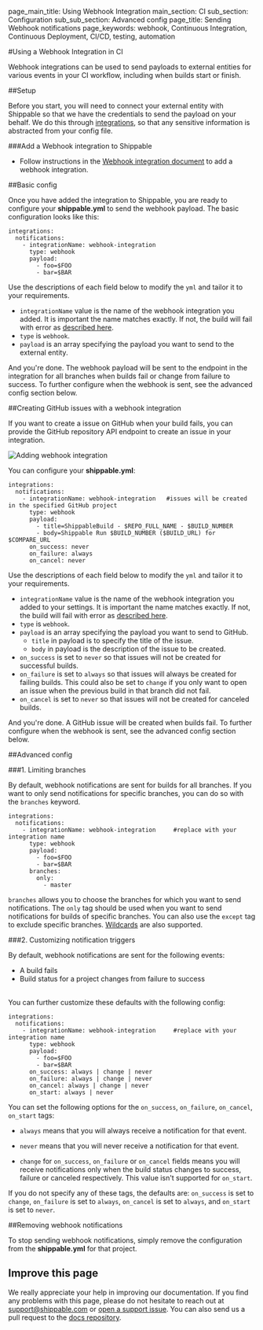 page_main_title: Using Webhook Integration
main_section: CI
sub_section: Configuration
sub_sub_section: Advanced config
page_title: Sending Webhook notifications
page_keywords: webhook, Continuous Integration, Continuous Deployment, CI/CD, testing, automation

#Using a Webhook Integration in CI

Webhook integrations can be used to send payloads to external entities for various events in your CI workflow, including when builds start or finish.

##Setup

Before you start, you will need to connect your external entity with Shippable so that we have the credentials to send the payload on your behalf. We do this through [integrations](/platform/integration/overview/), so that any sensitive information is abstracted from your config file.

###Add a Webhook integration to Shippable

- Follow instructions in the [Webhook integration document](/platform/integration/webhook) to add a webhook integration.

##Basic config

Once you have added the integration to Shippable, you are ready to configure your **shippable.yml** to send the webhook payload. The basic configuration looks like this:


```
integrations:
  notifications:
    - integrationName: webhook-integration   
      type: webhook
      payload:
        - foo=$FOO
        - bar=$BAR
```
Use the descriptions of each field below to modify the `yml` and tailor it to your requirements.

- `integrationName` value is the name of the webhook integration you added. It is important the name matches exactly. If not, the build will fail with error as [described here](/ci/troubleshooting/#integration-name-specified-in-yml-does-not-match).
- `type` is `webhook`.
- `payload` is an array specifying the payload you want to send to the external entity.

And you're done. The webhook payload will be sent to the endpoint in the integration for all branches when builds fail or change from failure to success. To further configure when the webhook is sent, see the advanced config section below.


##Creating GitHub issues with a webhook integration

If you want to create a issue on GitHub when your build fails, you can provide the GitHub repository API endpoint to create an issue in your integration.

<img src="/images/ci/add-webhook-int.png" alt="Adding webhook integration">

You can configure your **shippable.yml**:

```
integrations:
  notifications:
    - integrationName: webhook-integration   #issues will be created in the specified GitHub project
      type: webhook
      payload:
        - title=ShippableBuild - $REPO_FULL_NAME - $BUILD_NUMBER
        - body=Shippable Run $BUILD_NUMBER ($BUILD_URL) for $COMPARE_URL  
      on_success: never
      on_failure: always
      on_cancel: never
```
Use the descriptions of each field below to modify the `yml` and tailor it to your requirements.

- `integrationName` value is the name of the webhook integration you added to your settings. It is important the name matches exactly. If not, the build will fail with error as [described here](/ci/troubleshooting/#integration-name-specified-in-yml-does-not-match).
- `type` is `webhook`.
- `payload` is an array specifying the payload you want to send to GitHub.
  - `title` in payload is to specify the title of the issue.
  - `body` in payload is the description of the issue to be created.
- `on_success` is set to `never` so that issues will not be created for successful builds.
- `on_failure` is set to `always` so that issues will always be created for failing builds.  This could also be set to `change` if you only want to open an issue when the previous build in that branch did not fail.
- `on_cancel` is set to `never` so that issues will not be created for canceled builds.

And you're done. A GitHub issue will be created when builds fail. To further configure when the webhook is sent, see the advanced config section below.

##Advanced config

###1. Limiting branches

By default, webhook notifications are sent for builds for all branches. If you want to only send notifications for specific branches, you can do so with the `branches` keyword.

```
integrations:                               
  notifications:
    - integrationName: webhook-integration     #replace with your integration name   
      type: webhook  
      payload:
        - foo=$FOO
        - bar=$BAR
      branches:
        only:
          - master
```

`branches` allows you to choose the branches for which you want to send notifications. The `only` tag should be used when you want to send notifications for builds of specific branches. You can also use the `except` tag to exclude specific branches. [Wildcards](/ci/specify-branches/) are also supported.


###2. Customizing notification triggers

By default, webhook notifications are sent for the following events:

- A build fails
- Build status for a project changes from failure to success

<br>
You can further customize these defaults with the following config:

```
integrations:                               
  notifications:
    - integrationName: webhook-integration     #replace with your integration name   
      type: webhook  
      payload:
        - foo=$FOO
        - bar=$BAR
      on_success: always | change | never
      on_failure: always | change | never
      on_cancel: always | change | never
      on_start: always | never
```

You can set the following options for the `on_success`, `on_failure`, `on_cancel`, `on_start` tags:

- `always` means that you will always receive a notification for that event.

- `never` means that you will never receive a notification for that event.

- `change` for `on_success`, `on_failure` or `on_cancel` fields means you will receive notifications only when the build status changes to success, failure or canceled respectively. This value isn't supported for `on_start`.

If you do not specify any of these tags, the defaults are: `on_success` is set to `change`, `on_failure` is set to `always`, `on_cancel` is set to `always`, and `on_start` is set to `never`.

##Removing webhook notifications

To stop sending webhook notifications, simply remove the configuration from the **shippable.yml** for that project.

## Improve this page

We really appreciate your help in improving our documentation. If you find any problems with this page, please do not hesitate to reach out at [support@shippable.com](mailto:support@shippable.com) or [open a support issue](https://www.github.com/Shippable/support/issues). You can also send us a pull request to the [docs repository](https://www.github.com/Shippable/docs).
